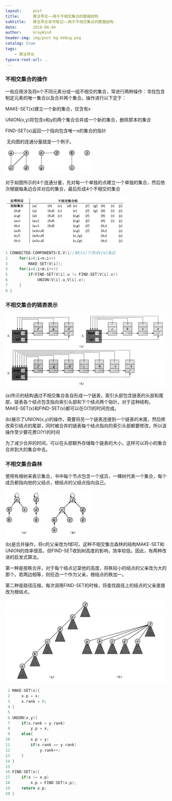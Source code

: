 ```yaml
---
layout:     post
title:      算法导论——用于不相交集合的数据结构
subtitle:   算法导论读书笔记——用于不相交集合的数据结构
date:       2018-08-04
author:     GrayWind
header-img: img/post-bg-debug.png
catalog: true
tags:
    - 算法导论
typora-root-url: ..
---
```


### 不相交集合的操作

​         一些应用涉及将n个不同元素分成一组不相交的集合，常进行两种操作：寻找包含制定元素的唯一集合以及合并两个集合。操作进行以下定于：

MAKE-SET(x)建立一个新的集合，仅含有x

UNION(x,y)将包含x和y的两个集合合并成一个新的集合，删除原本的集合

FIND-SET(x)返回一个指向包含唯一x的集合的指针

​         无向图的连通分量就是一个例子。

![1](/img/blog/2018-08-04/1.png)

对于如图所示的4个连通分量，先对每一个单独的点建立一个单独的集合，然后依次根据每条边合并对应的集合，最后形成4个不相交的集合

![img](/img/blog/2018-08-04/2.png)

```c
1 CONNECTED-COMPONENTS(E,V){//有E[n]个顶点V[m]条边
2     for(i=0;i<n;i++)
3         MAKE-SET(V[i]);
4     for(i=0;i<m;i++){
5         if(FIND-SET(V[i].u != FIND-SET(V[i].v))
6             UNION(V[i].u,V[i].v);
7     }
8 }
```

### 不相交集合的链表表示

![img](/img/blog/2018-08-04/3.png)

(a)所示的结构通过不相交集合各自形成一个链表，索引头部包含链表的头部和尾部，链表各个结点包含指向索引头部和下个结点两个指针。对于这种结构，MAKE-SET(x)和FIND-SET(x)都可以在O(1)的时间完成。

(b)展示了UNION(x,y)的操作，需要将另一个链表连接到一个链表的末尾，然后修改索引结点的尾部，同时被合并的链表每个结点指向的索引头部都要修改，所以该操作至少要花费O(Y)的时间

为了减少合并的时间，可以在头部额外存储每个链表的大小，这样可以将小的集合合并到大的集合中去。

### 不相交集合森林

使用有根树来表示集合，书中每个节点包含一个成员，一棵树代表一个集合，每个成员都指向他的父结点，根结点的父结点指向自己。

![img](/img/blog/2018-08-04/4.png)

(b)是合并操作，将c的父亲改为f即可。这种不相交集合森林的结构MAKE-SET和UNION的效率很高，但FIND-SET收到树高度的影响，效率较低。因此，有两种改进的启发式算法。

第一种是按秩合并，对于每个结点记录他的高度，将秩较小的结点的父亲改为大的那个。若两边相等，则任选一个作为父亲，根结点的秩加一。

第二种是路径压缩，每次调用FIND-SET的时候，将查找路径上的结点的父亲直接改为根结点。

 ![img](/img/blog/2018-08-04/5.png)

```c
 1 MAKE-SET(x){
 2     x.p = x;
 3     x.rank = 0;
 4 }
 5 
 6 UNION(x,y){
 7     if(x.rank > y.rank)
 8         y.p = x;
 9     else{
10         x.p = y;
11         if(x.rank == y.rank)
12             y.rank++;
13     }
14 }
15 
16 FIND-SET(x){
17     if(x != x.p)
18         x.p = FIND-SET(x,p);
19     return x.p;
20 }
```

 